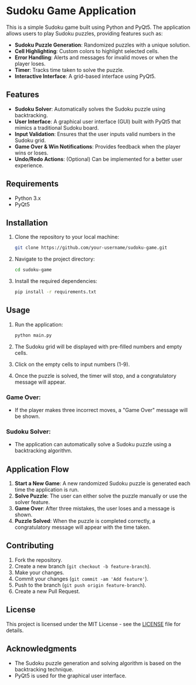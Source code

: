 
# Sudoku Game Application

This is a simple Sudoku game built using Python and PyQt5. The application allows users to play Sudoku puzzles, providing features such as:

- **Sudoku Puzzle Generation**: Randomized puzzles with a unique solution.
- **Cell Highlighting**: Custom colors to highlight selected cells.
- **Error Handling**: Alerts and messages for invalid moves or when the player loses.
- **Timer**: Tracks time taken to solve the puzzle.
- **Interactive Interface**: A grid-based interface using PyQt5.

## Features

- **Sudoku Solver**: Automatically solves the Sudoku puzzle using backtracking.
- **User Interface**: A graphical user interface (GUI) built with PyQt5 that mimics a traditional Sudoku board.
- **Input Validation**: Ensures that the user inputs valid numbers in the Sudoku grid.
- **Game Over & Win Notifications**: Provides feedback when the player wins or loses.
- **Undo/Redo Actions**: (Optional) Can be implemented for a better user experience.

## Requirements

- Python 3.x
- PyQt5

## Installation

1. Clone the repository to your local machine:

   ```bash
   git clone https://github.com/your-username/sudoku-game.git
   ```

2. Navigate to the project directory:

   ```bash
   cd sudoku-game
   ```

3. Install the required dependencies:

   ```bash
   pip install -r requirements.txt
   ```

## Usage

1. Run the application:

   ```bash
   python main.py
   ```

2. The Sudoku grid will be displayed with pre-filled numbers and empty cells.
3. Click on the empty cells to input numbers (1-9).
4. Once the puzzle is solved, the timer will stop, and a congratulatory message will appear.

### Game Over:
- If the player makes three incorrect moves, a "Game Over" message will be shown.

### Sudoku Solver:
- The application can automatically solve a Sudoku puzzle using a backtracking algorithm.

## Application Flow

1. **Start a New Game**: A new randomized Sudoku puzzle is generated each time the application is run.
2. **Solve Puzzle**: The user can either solve the puzzle manually or use the solver feature.
3. **Game Over**: After three mistakes, the user loses and a message is shown.
4. **Puzzle Solved**: When the puzzle is completed correctly, a congratulatory message will appear with the time taken.

## Contributing

1. Fork the repository.
2. Create a new branch (`git checkout -b feature-branch`).
3. Make your changes.
4. Commit your changes (`git commit -am 'Add feature'`).
5. Push to the branch (`git push origin feature-branch`).
6. Create a new Pull Request.

## License

This project is licensed under the MIT License - see the [LICENSE](LICENSE) file for details.

## Acknowledgments

- The Sudoku puzzle generation and solving algorithm is based on the backtracking technique.
- PyQt5 is used for the graphical user interface.
